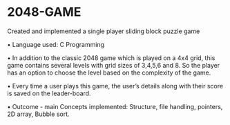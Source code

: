 # 2048-GAME
Created and implemented a single player sliding block puzzle game

• Language used: C Programming

• In addition to the classic 2048 game which is played on a 4x4 grid, this game contains several levels with grid sizes of 3,4,5,6 and 8. So the player has an option to choose the level based on the complexity of the game.

• Every time a user plays this game, the user’s details along with their score is saved on the leader-board.

• Outcome - main Concepts implemented: Structure, file handling, pointers, 2D array, Bubble sort. 
